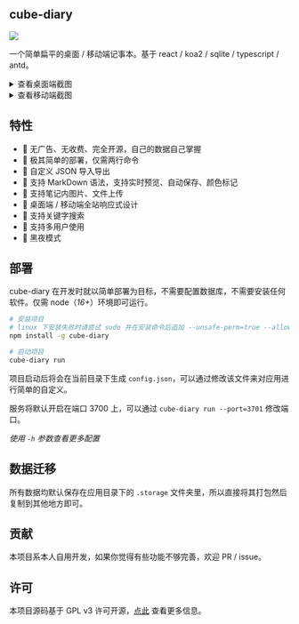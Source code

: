 ## cube-diary

![](https://img.shields.io/npm/v/cube-diary)

一个简单扁平的桌面 / 移动端记事本。基于 react / koa2 / sqlite / typescript / antd。

<details>
    <summary style="cursor:pointer">查看桌面端截图</summary>
    <a href="https://imgse.com/i/p9hgbUf"><img src="https://s1.ax1x.com/2023/05/19/p9hgbUf.png" alt="登录"></a>
    <a href="https://imgse.com/i/p9hgX8g"><img src="https://s1.ax1x.com/2023/05/19/p9hgX8g.png" alt="日记列表"></a>
    <a href="https://imgse.com/i/p9hgj2Q"><img src="https://s1.ax1x.com/2023/05/19/p9hgj2Q.png" alt="日记编辑"></a>
    <a href="https://imgse.com/i/p9hgOPS"><img src="https://s1.ax1x.com/2023/05/19/p9hgOPS.png" alt="搜索"></a>
</details>

<details>
    <summary style="cursor:pointer">查看移动端截图</summary>
    <div style="display: flex; align-items: center;">
        <a href="https://imgse.com/i/p9hgTbt"><img src="https://s1.ax1x.com/2023/05/19/p9hgTbt.png" alt="移动端登录"></a>
        <a href="https://imgse.com/i/p9hgHVP"><img src="https://s1.ax1x.com/2023/05/19/p9hgHVP.png" alt="移动端日记列表"></a>
        <a href="https://imgse.com/i/p9hgIKA"><img src="https://s1.ax1x.com/2023/05/19/p9hgIKA.png" alt="移动端日记编辑"></a>
        <a href="https://imgse.com/i/p9hgoDI"><img src="https://s1.ax1x.com/2023/05/19/p9hgoDI.png" alt="移动端搜索"></a>
    </div>
</details>

## 特性

- 🚫 无广告、无收费、完全开源，自己的数据自己掌握
- 🚀 极其简单的部署，仅需两行命令
- 🧩 自定义 JSON 导入导出
- 📝 支持 MarkDown 语法，支持实时预览、自动保存、颜色标记
- 🔗 支持笔记内图片、文件上传
- 📱 桌面端 / 移动端全站响应式设计
- 🎯 支持关键字搜索
- 🤖 支持多用户使用
- 🌙 黑夜模式

## 部署

cube-diary 在开发时就以简单部署为目标，不需要配置数据库，不需要安装任何软件。仅需 node（*16+*）环境即可运行。

```bash
# 安装项目
# linux 下安装失败时请尝试 sudo 并在安装命令后追加 --unsafe-perm=true --allow-root 参数
npm install -g cube-diary

# 启动项目
cube-diary run
```

项目启动后将会在当前目录下生成 `config.json`，可以通过修改该文件来对应用进行简单的自定义。

服务将默认开启在端口 3700 上，可以通过 `cube-diary run --port=3701` 修改端口。

*使用 `-h` 参数查看更多配置*

## 数据迁移

所有数据均默认保存在应用目录下的 `.storage` 文件夹里，所以直接将其打包然后复制到其他地方即可。

## 贡献

本项目系本人自用开发，如果你觉得有些功能不够完善，欢迎 PR / issue。

## 许可

本项目源码基于 GPL v3 许可开源，[点此](https://github.com/HoPGoldy/cube-diary/blob/master/LICENSE) 查看更多信息。